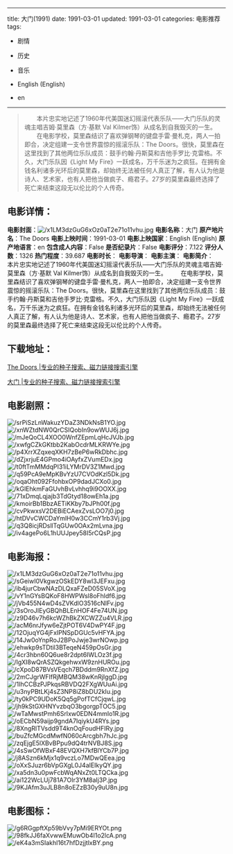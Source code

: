 
---
title: 大门(1991)
date: 1991-03-01
updated: 1991-03-01
categories: 电影推荐
tags:
- 剧情
- 历史
- 音乐

- English (English)
- en
---


> 　　本片忠实地记述了1960年代美国迷幻摇滚代表乐队——大门乐队的灵魂主唱吉姆·莫里森（方·基默 Val Kilmer饰）从成名到自我毁灭的一生。  　　在电影学校，莫里森结识了喜欢弹钢琴的键盘手雷·曼札克，两人一拍即合，决定组建一支令世界震惊的摇滚乐队：The Doors。很快，莫里森在这里找到了其他两位乐队成员：鼓手约翰·丹斯莫和吉他手罗比·克雷格。不久，大门乐队因《Light My Fire》一跃成名，万千乐迷为之疯狂。在拥有金钱名利诸多光环后的莫里森，却始终无法被任何人真正了解，有人认为他是诗人、艺术家，也有人把他当做疯子、瘾君子。27岁的莫里森最终选择了死亡来结束这段无以伦比的个人传奇。

## **电影详情**：

**电影封面**：<img src="https://image.tmdb.org/t/p/w200/x1LM3dzGuG6xOz0aT2e71o11vhu.jpg" alt="/x1LM3dzGuG6xOz0aT2e71o11vhu.jpg" title="/x1LM3dzGuG6xOz0aT2e71o11vhu.jpg">
**电影名称**：大门
**原产地片名**：The Doors
**电影上映时间**：1991-03-01
**电影上映国家**：English (English)
**原产地语言**：en
**包含成人内容**：False
**是否纪录片**：False
**电影评分**：7.122
**评分人数**：1326
**热门程度**：39.687
**电影时长**：
**电影导演**：
**电影主演**：
**电影简介**：　　本片忠实地记述了1960年代美国迷幻摇滚代表乐队——大门乐队的灵魂主唱吉姆·莫里森（方·基默 Val Kilmer饰）从成名到自我毁灭的一生。  　　在电影学校，莫里森结识了喜欢弹钢琴的键盘手雷·曼札克，两人一拍即合，决定组建一支令世界震惊的摇滚乐队：The Doors。很快，莫里森在这里找到了其他两位乐队成员：鼓手约翰·丹斯莫和吉他手罗比·克雷格。不久，大门乐队因《Light My Fire》一跃成名，万千乐迷为之疯狂。在拥有金钱名利诸多光环后的莫里森，却始终无法被任何人真正了解，有人认为他是诗人、艺术家，也有人把他当做疯子、瘾君子。27岁的莫里森最终选择了死亡来结束这段无以伦比的个人传奇。

## **下载地址**：
[The Doors |专业的种子搜索、磁力链接搜索引擎](https://movie.amd794.com:2083/?search=The%20Doors&ordering=&mode=match_phrase&page_size=10&page=1)

[大门 |专业的种子搜索、磁力链接搜索引擎](https://movie.amd794.com:2083/?search=%E5%A4%A7%E9%97%A8&ordering=&mode=match_phrase&page_size=10&page=1)
 

## **电影剧照**：
<img src="https://image.tmdb.org/t/p/original/srPiSzLnWakuzYDaZ3NDkNsB1YO.jpg" alt="/srPiSzLnWakuzYDaZ3NDkNsB1YO.jpg" title="/srPiSzLnWakuzYDaZ3NDkNsB1YO.jpg"><img src="https://image.tmdb.org/t/p/original/xnWZtdNW0QrCSIQobIn9owWUJ6j.jpg" alt="/xnWZtdNW0QrCSIQobIn9owWUJ6j.jpg" title="/xnWZtdNW0QrCSIQobIn9owWUJ6j.jpg"><img src="https://image.tmdb.org/t/p/original/mJeQoCL4XOO0WnfZEpmLqHcJVJb.jpg" alt="/mJeQoCL4XOO0WnfZEpmLqHcJVJb.jpg" title="/mJeQoCL4XOO0WnfZEpmLqHcJVJb.jpg"><img src="https://image.tmdb.org/t/p/original/xwfgCZkGKtbb2KabOcdrMLKRWYe.jpg" alt="/xwfgCZkGKtbb2KabOcdrMLKRWYe.jpg" title="/xwfgCZkGKtbb2KabOcdrMLKRWYe.jpg"><img src="https://image.tmdb.org/t/p/original/p4XrrXZqxeqXKH7zBeP6wRkDbhc.jpg" alt="/p4XrrXZqxeqXKH7zBeP6wRkDbhc.jpg" title="/p4XrrXZqxeqXKH7zBeP6wRkDbhc.jpg"><img src="https://image.tmdb.org/t/p/original/dZjxrjuE4GPmo4iOAyfxZVumEDx.jpg" alt="/dZjxrjuE4GPmo4iOAyfxZVumEDx.jpg" title="/dZjxrjuE4GPmo4iOAyfxZVumEDx.jpg"><img src="https://image.tmdb.org/t/p/original/t0ftTmMMdqPI31iLYMrDV3Z1Mwd.jpg" alt="/t0ftTmMMdqPI31iLYMrDV3Z1Mwd.jpg" title="/t0ftTmMMdqPI31iLYMrDV3Z1Mwd.jpg"><img src="https://image.tmdb.org/t/p/original/q59PcA9eMpKBvYzU7CVOdKzl5Dk.jpg" alt="/q59PcA9eMpKBvYzU7CVOdKzl5Dk.jpg" title="/q59PcA9eMpKBvYzU7CVOdKzl5Dk.jpg"><img src="https://image.tmdb.org/t/p/original/oqaOht092FfohbxOP9dadJCXo0.jpg" alt="/oqaOht092FfohbxOP9dadJCXo0.jpg" title="/oqaOht092FfohbxOP9dadJCXo0.jpg"><img src="https://image.tmdb.org/t/p/original/kGlEhkmFaGUvhBvLvhhq9i9OOXX.jpg" alt="/kGlEhkmFaGUvhBvLvhhq9i9OOXX.jpg" title="/kGlEhkmFaGUvhBvLvhhq9i9OOXX.jpg"><img src="https://image.tmdb.org/t/p/original/71xDmqLqjajb3TdGtyd18owEh1a.jpg" alt="/71xDmqLqjajb3TdGtyd18owEh1a.jpg" title="/71xDmqLqjajb3TdGtyd18owEh1a.jpg"><img src="https://image.tmdb.org/t/p/original/kmoirBb1BbzAETiKKby7bJPh00f.jpg" alt="/kmoirBb1BbzAETiKKby7bJPh00f.jpg" title="/kmoirBb1BbzAETiKKby7bJPh00f.jpg"><img src="https://image.tmdb.org/t/p/original/cvPkwxsV2DEBiECAexZvsLOO7j0.jpg" alt="/cvPkwxsV2DEBiECAexZvsLOO7j0.jpg" title="/cvPkwxsV2DEBiECAexZvsLOO7j0.jpg"><img src="https://image.tmdb.org/t/p/original/htDVvCWCDaYmlH0w3CCmY1rb3Vj.jpg" alt="/htDVvCWCDaYmlH0w3CCmY1rb3Vj.jpg" title="/htDVvCWCDaYmlH0w3CCmY1rb3Vj.jpg"><img src="https://image.tmdb.org/t/p/original/q3Q8icjRDsllTqGUw0OAx2mLvna.jpg" alt="/q3Q8icjRDsllTqGUw0OAx2mLvna.jpg" title="/q3Q8icjRDsllTqGUw0OAx2mLvna.jpg"><img src="https://image.tmdb.org/t/p/original/iv4agePo6L1hUUJpey58I5rCQsP.jpg" alt="/iv4agePo6L1hUUJpey58I5rCQsP.jpg" title="/iv4agePo6L1hUUJpey58I5rCQsP.jpg">

## **电影海报**：
<img src="https://image.tmdb.org/t/p/original/x1LM3dzGuG6xOz0aT2e71o11vhu.jpg" alt="/x1LM3dzGuG6xOz0aT2e71o11vhu.jpg" title="/x1LM3dzGuG6xOz0aT2e71o11vhu.jpg"><img src="https://image.tmdb.org/t/p/original/sGeiwI0VkgwzOSkEDY8wI3JEFxu.jpg" alt="/sGeiwI0VkgwzOSkEDY8wI3JEFxu.jpg" title="/sGeiwI0VkgwzOSkEDY8wI3JEFxu.jpg"><img src="https://image.tmdb.org/t/p/original/ib4jurCbwNAzDLQxaFZeD05SVoX.jpg" alt="/ib4jurCbwNAzDLQxaFZeD05SVoX.jpg" title="/ib4jurCbwNAzDLQxaFZeD05SVoX.jpg"><img src="https://image.tmdb.org/t/p/original/vY1nGYsBQKoF8HWPWsl8oFhldf6.jpg" alt="/vY1nGYsBQKoF8HWPWsl8oFhldf6.jpg" title="/vY1nGYsBQKoF8HWPWsl8oFhldf6.jpg"><img src="https://image.tmdb.org/t/p/original/jVb455N4wD4sZVKdlO3516cNIFv.jpg" alt="/jVb455N4wD4sZVKdlO3516cNIFv.jpg" title="/jVb455N4wD4sZVKdlO3516cNIFv.jpg"><img src="https://image.tmdb.org/t/p/original/3sOroJIEyGBQhBLEnHOF4Fe74UN.jpg" alt="/3sOroJIEyGBQhBLEnHOF4Fe74UN.jpg" title="/3sOroJIEyGBQhBLEnHOF4Fe74UN.jpg"><img src="https://image.tmdb.org/t/p/original/z9D46v7h6kcWZhBkZXCWZZu4VLR.jpg" alt="/z9D46v7h6kcWZhBkZXCWZZu4VLR.jpg" title="/z9D46v7h6kcWZhBkZXCWZZu4VLR.jpg"><img src="https://image.tmdb.org/t/p/original/acM6nrJfyw6eZjtPOT6V4DwPY4F.jpg" alt="/acM6nrJfyw6eZjtPOT6V4DwPY4F.jpg" title="/acM6nrJfyw6eZjtPOT6V4DwPY4F.jpg"><img src="https://image.tmdb.org/t/p/original/12OjuqYG4jFxIPNSpDGUc5vHFYA.jpg" alt="/12OjuqYG4jFxIPNSpDGUc5vHFYA.jpg" title="/12OjuqYG4jFxIPNSpDGUc5vHFYA.jpg"><img src="https://image.tmdb.org/t/p/original/14Jw0oYnpRoJ2BPoJwje3wrNOwp.jpg" alt="/14Jw0oYnpRoJ2BPoJwje3wrNOwp.jpg" title="/14Jw0oYnpRoJ2BPoJwje3wrNOwp.jpg"><img src="https://image.tmdb.org/t/p/original/ehwkp9sTDtil3BTeqeN459pOsGr.jpg" alt="/ehwkp9sTDtil3BTeqeN459pOsGr.jpg" title="/ehwkp9sTDtil3BTeqeN459pOsGr.jpg"><img src="https://image.tmdb.org/t/p/original/4cr3hbn60Q6ue8r2dpt6IWLOz3f.jpg" alt="/4cr3hbn60Q6ue8r2dpt6IWLOz3f.jpg" title="/4cr3hbn60Q6ue8r2dpt6IWLOz3f.jpg"><img src="https://image.tmdb.org/t/p/original/lgXI8wQrASZQkgehwxW9znHUROu.jpg" alt="/lgXI8wQrASZQkgehwxW9znHUROu.jpg" title="/lgXI8wQrASZQkgehwxW9znHUROu.jpg"><img src="https://image.tmdb.org/t/p/original/cXpoD87BVsVEqch7BDddm9RnXfZ.jpg" alt="/cXpoD87BVsVEqch7BDddm9RnXfZ.jpg" title="/cXpoD87BVsVEqch7BDddm9RnXfZ.jpg"><img src="https://image.tmdb.org/t/p/original/2mCJgrWFIfRjMBQM38wKnRjIggD.jpg" alt="/2mCJgrWFIfRjMBQM38wKnRjIggD.jpg" title="/2mCJgrWFIfRjMBQM38wKnRjIggD.jpg"><img src="https://image.tmdb.org/t/p/original/1IhCCBzPJPkqsRBVDQ2FXgWUuAi.jpg" alt="/1IhCCBzPJPkqsRBVDQ2FXgWUuAi.jpg" title="/1IhCCBzPJPkqsRBVDQ2FXgWUuAi.jpg"><img src="https://image.tmdb.org/t/p/original/u3nyPBtLKj4sZ3NP8iZ8bDU2kIu.jpg" alt="/u3nyPBtLKj4sZ3NP8iZ8bDU2kIu.jpg" title="/u3nyPBtLKj4sZ3NP8iZ8bDU2kIu.jpg"><img src="https://image.tmdb.org/t/p/original/ty0kPC9UDoK5Qq5gPofTCfCjqwL.jpg" alt="/ty0kPC9UDoK5Qq5gPofTCfCjqwL.jpg" title="/ty0kPC9UDoK5Qq5gPofTCfCjqwL.jpg"><img src="https://image.tmdb.org/t/p/original/jh9kStGXHNYvzbqO3bgorgpTOC5.jpg" alt="/jh9kStGXHNYvzbqO3bgorgpTOC5.jpg" title="/jh9kStGXHNYvzbqO3bgorgpTOC5.jpg"><img src="https://image.tmdb.org/t/p/original/wTaMwstPmh6SrIxw0EDN4mmIo1R.jpg" alt="/wTaMwstPmh6SrIxw0EDN4mmIo1R.jpg" title="/wTaMwstPmh6SrIxw0EDN4mmIo1R.jpg"><img src="https://image.tmdb.org/t/p/original/oECbN59aijp9gndA7IqiykU4RYs.jpg" alt="/oECbN59aijp9gndA7IqiykU4RYs.jpg" title="/oECbN59aijp9gndA7IqiykU4RYs.jpg"><img src="https://image.tmdb.org/t/p/original/8XngRlTVsdd9T4knOqFoudHFIRy.jpg" alt="/8XngRlTVsdd9T4knOqFoudHFIRy.jpg" title="/8XngRlTVsdd9T4knOqFoudHFIRy.jpg"><img src="https://image.tmdb.org/t/p/original/buZfcMGcdMwfN060cArcgbh7hJc.jpg" alt="/buZfcMGcdMwfN060cArcgbh7hJc.jpg" title="/buZfcMGcdMwfN060cArcgbh7hJc.jpg"><img src="https://image.tmdb.org/t/p/original/zqEjgE5lXBvBPpu9dQ4trNVBJ8S.jpg" alt="/zqEjgE5lXBvBPpu9dQ4trNVBJ8S.jpg" title="/zqEjgE5lXBvBPpu9dQ4trNVBJ8S.jpg"><img src="https://image.tmdb.org/t/p/original/4sSwOfWBxF48EVQXH7kfBlYCb7P.jpg" alt="/4sSwOfWBxF48EVQXH7kfBlYCb7P.jpg" title="/4sSwOfWBxF48EVQXH7kfBlYCb7P.jpg"><img src="https://image.tmdb.org/t/p/original/j8ASzn6kMjx1q9vczLo7MDwQEea.jpg" alt="/j8ASzn6kMjx1q9vczLo7MDwQEea.jpg" title="/j8ASzn6kMjx1q9vczLo7MDwQEea.jpg"><img src="https://image.tmdb.org/t/p/original/oXxSJuzr6bVpGXgL0J4alEIkyQY.jpg" alt="/oXxSJuzr6bVpGXgL0J4alEIkyQY.jpg" title="/oXxSJuzr6bVpGXgL0J4alEIkyQY.jpg"><img src="https://image.tmdb.org/t/p/original/xa5dn3u0pwFcbWqANxZt0LTQCka.jpg" alt="/xa5dn3u0pwFcbWqANxZt0LTQCka.jpg" title="/xa5dn3u0pwFcbWqANxZt0LTQCka.jpg"><img src="https://image.tmdb.org/t/p/original/ai122WcLUj781A7OIr3YM8aIj3P.jpg" alt="/ai122WcLUj781A7OIr3YM8aIj3P.jpg" title="/ai122WcLUj781A7OIr3YM8aIj3P.jpg"><img src="https://image.tmdb.org/t/p/original/9KJAfm3uJLB8n8oEZzB30y9uU8n.jpg" alt="/9KJAfm3uJLB8n8oEZzB30y9uU8n.jpg" title="/9KJAfm3uJLB8n8oEZzB30y9uU8n.jpg">

## **电影图标**：
<img src="https://image.tmdb.org/t/p/original/g6RGgpftXp59bVvy7pMi9ERYOt.png" alt="/g6RGgpftXp59bVvy7pMi9ERYOt.png" title="/g6RGgpftXp59bVvy7pMi9ERYOt.png"><img src="https://image.tmdb.org/t/p/original/98fkJJ6faXvwwEMuwOb4I1o2lcA.png" alt="/98fkJJ6faXvwwEMuwOb4I1o2lcA.png" title="/98fkJJ6faXvwwEMuwOb4I1o2lcA.png"><img src="https://image.tmdb.org/t/p/original/eK4a3mSIakhl16t7hfDzjjtlxBY.png" alt="/eK4a3mSIakhl16t7hfDzjjtlxBY.png" title="/eK4a3mSIakhl16t7hfDzjjtlxBY.png">
